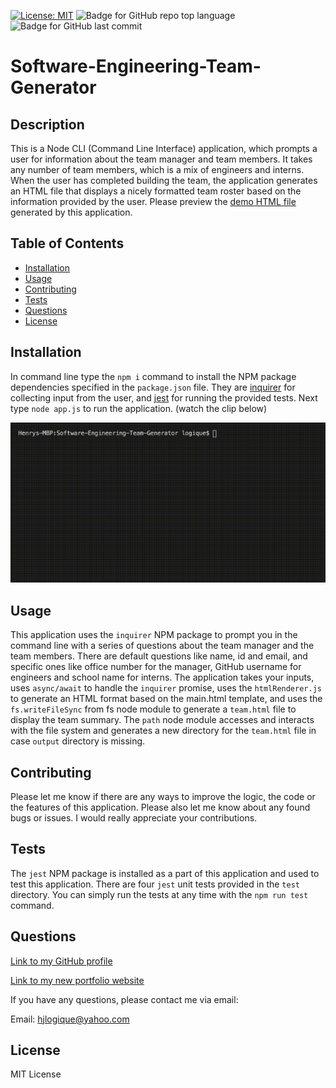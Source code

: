 

[![License: MIT](https://img.shields.io/badge/License-MIT-yellow.svg)](https://opensource.org/licenses/MIT) ![Badge for GitHub repo top language](https://img.shields.io/github/languages/top/hjlogique/Software-Engineering-Team-Generator?style=flat&logo=appveyor) ![Badge for GitHub last commit](https://img.shields.io/github/last-commit/hjlogique/Software-Engineering-Team-Generator?style=flat&logo=appveyor)
  
# Software-Engineering-Team-Generator

  ## Description 
  
  This is a Node CLI (Command Line Interface) application, which prompts a user for information about the team manager and team members. It takes any number of team members, which is a mix of engineers and interns. When the user has completed building the team, the application generates an HTML file that displays a nicely formatted team roster based on the information provided by the user. Please preview the [demo HTML file](https://hjlogique.github.io/Software-Engineering-Team-Generator/output/team.html) generated by this application.

  ## Table of Contents
  * [Installation](#installation)
  * [Usage](#usage)
  * [Contributing](#contributing)
  * [Tests](#tests)
  * [Questions](#questions)
  * [License](#license)
  
  ## Installation
  
  In command line type the `npm i` command to install the NPM package dependencies specified in the `package.json` file. They are [inquirer](https://www.npmjs.com/package/inquirer) for collecting input from the user, and [jest](https://jestjs.io/) for running the provided tests. Next type `node app.js` to run the application. (watch the clip below)

  ![Demo of Software-Engineering-Team-Generator](/assets/media/team_generator.gif)
  
  ## Usage 

  This application uses the `inquirer` NPM package to prompt you in the command line with a series of questions about the team manager and the team members. There are default questions like name, id and email, and specific ones like office number for the manager, GitHub username for engineers and school name for interns. The application takes your inputs, uses `async/await` to handle the `inquirer` promise, uses the `htmlRenderer.js` to generate an HTML format based on the main.html template, and uses the `fs.writeFileSync` from fs node module to generate a `team.html` file to display the team summary. The `path` node module accesses and interacts with the file system and generates a new directory for the `team.html` file in case `output` directory is missing.
  
  ## Contributing
  
  Please let me know if there are any ways to improve the logic, the code or the features of this application. Please also let me know about any found bugs or issues. I would really appreciate your contributions.
  
  ## Tests
  
   The `jest` NPM package is installed as a part of this application and used to test this application. There are four `jest` unit tests provided in the `test` directory. You can simply run the tests at any time with the `npm run test` command.
  
  ## Questions
  
  [Link to my GitHub profile](https://github.com/hjlogique)

  [Link to my new portfolio website](https://hjlogique.github.io/My-Portfolio-New/)

  If you have any questions, please contact me via email:
  
  Email: hjlogique@yahoo.com
  
  ## License
  
  MIT License
  